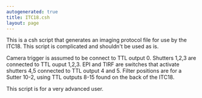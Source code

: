 ```yaml
---
autogenerated: true
title: ITC18.csh
layout: page
---
```


This is a csh script that generates an imaging protocol file for use by
the ITC18. This script is complicated and shouldn't be used as is.

Camera trigger is assumed to be connect to TTL output 0. Shutters 1,2,3
are connected to TTL ouput 1,2,3. EPI and TIRF are switches that
activate shutters 4,5 connected to TTL output 4 and 5. Filter positions
are for a Sutter 10-2, using TTL outputs 8-15 found on the back of the
ITC18.

This script is for a very advanced user.
